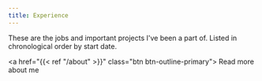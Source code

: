 ```yaml
---
title: Experience
---
```


These are the jobs and important projects I've been a part of. Listed in chronological order by start date.

<a href="{{< ref "/about" >}}" class="btn btn-outline-primary">
  Read more about me
</a>
